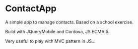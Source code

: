 # ContactApp

A simple app to manage contacts. Based on a school exercise.

Build with JQueryMobile and Cordova, JS ECMA 5.

Very useful to play with MVC pattern in JS...
